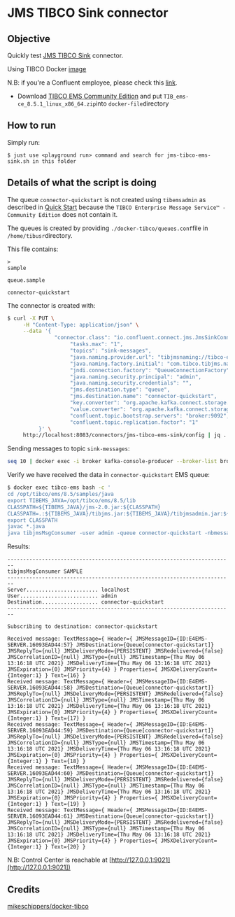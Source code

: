 # JMS TIBCO Sink connector



## Objective

Quickly test [JMS TIBCO Sink](https://docs.confluent.io/current/connect/kafka-connect-jms/sink/index.html#tibco-ems-quick-start) connector.

Using TIBCO Docker [image](https://github.com/mikeschippers/docker-tibco)

N.B: if you're a Confluent employee, please check this [link](https://confluent.slack.com/archives/C0116NM415F/p1636391410032900).

* Download [TIBCO EMS Community Edition](https://www.tibco.com/resources/product-download/tibco-enterprise-message-service-community-edition--free-download) and put `TIB_ems-ce_8.5.1_linux_x86_64.zip`into `docker-file`directory

## How to run

Simply run:

```
$ just use <playground run> command and search for jms-tibco-ems-sink.sh in this folder
```

## Details of what the script is doing

The queue `connector-quickstart` is not created using `tibemsadmin` as described in [Quick Start](https://docs.confluent.io/current/connect/kafka-connect-tibco/source/index.html#quick-start) because the `TIBCO Enterprise Message Service™ - Community Edition` does not contain it.

The queues is created by providing `./docker-tibco/queues.conf`file in `/home/tibusr`directory.

This file contains:

```
>
sample

queue.sample

connector-quickstart
```

The connector is created with:

```bash
$ curl -X PUT \
     -H "Content-Type: application/json" \
     --data '{
               "connector.class": "io.confluent.connect.jms.JmsSinkConnector",
                    "tasks.max": "1",
                    "topics": "sink-messages",
                    "java.naming.provider.url": "tibjmsnaming://tibco-ems:7222",
                    "java.naming.factory.initial": "com.tibco.tibjms.naming.TibjmsInitialContextFactory",
                    "jndi.connection.factory": "QueueConnectionFactory",
                    "java.naming.security.principal": "admin",
                    "java.naming.security.credentials": "",
                    "jms.destination.type": "queue",
                    "jms.destination.name": "connector-quickstart",
                    "key.converter": "org.apache.kafka.connect.storage.StringConverter",
                    "value.converter": "org.apache.kafka.connect.storage.StringConverter",
                    "confluent.topic.bootstrap.servers": "broker:9092",
                    "confluent.topic.replication.factor": "1"
          }' \
     http://localhost:8083/connectors/jms-tibco-ems-sink/config | jq .
```

Sending messages to topic `sink-messages`:

```bash
seq 10 | docker exec -i broker kafka-console-producer --broker-list broker:9092 --topic sink-messages
```

Verify we have received the data in `connector-quickstart` EMS queue:

```bash
$ docker exec tibco-ems bash -c '
cd /opt/tibco/ems/8.5/samples/java
export TIBEMS_JAVA=/opt/tibco/ems/8.5/lib
CLASSPATH=${TIBEMS_JAVA}/jms-2.0.jar:${CLASSPATH}
CLASSPATH=.:${TIBEMS_JAVA}/tibjms.jar:${TIBEMS_JAVA}/tibjmsadmin.jar:${CLASSPATH}
export CLASSPATH
javac *.java
java tibjmsMsgConsumer -user admin -queue connector-quickstart -nbmessages 10'
```

Results:

```
------------------------------------------------------------------------
tibjmsMsgConsumer SAMPLE
------------------------------------------------------------------------
Server....................... localhost
User......................... admin
Destination.................. connector-quickstart
------------------------------------------------------------------------

Subscribing to destination: connector-quickstart

Received message: TextMessage={ Header={ JMSMessageID={ID:E4EMS-SERVER.16093EAD44:57} JMSDestination={Queue[connector-quickstart]} JMSReplyTo={null} JMSDeliveryMode={PERSISTENT} JMSRedelivered={false} JMSCorrelationID={null} JMSType={null} JMSTimestamp={Thu May 06 13:16:18 UTC 2021} JMSDeliveryTime={Thu May 06 13:16:18 UTC 2021} JMSExpiration={0} JMSPriority={4} } Properties={ JMSXDeliveryCount={Integer:1} } Text={16} }
Received message: TextMessage={ Header={ JMSMessageID={ID:E4EMS-SERVER.16093EAD44:58} JMSDestination={Queue[connector-quickstart]} JMSReplyTo={null} JMSDeliveryMode={PERSISTENT} JMSRedelivered={false} JMSCorrelationID={null} JMSType={null} JMSTimestamp={Thu May 06 13:16:18 UTC 2021} JMSDeliveryTime={Thu May 06 13:16:18 UTC 2021} JMSExpiration={0} JMSPriority={4} } Properties={ JMSXDeliveryCount={Integer:1} } Text={17} }
Received message: TextMessage={ Header={ JMSMessageID={ID:E4EMS-SERVER.16093EAD44:59} JMSDestination={Queue[connector-quickstart]} JMSReplyTo={null} JMSDeliveryMode={PERSISTENT} JMSRedelivered={false} JMSCorrelationID={null} JMSType={null} JMSTimestamp={Thu May 06 13:16:18 UTC 2021} JMSDeliveryTime={Thu May 06 13:16:18 UTC 2021} JMSExpiration={0} JMSPriority={4} } Properties={ JMSXDeliveryCount={Integer:1} } Text={18} }
Received message: TextMessage={ Header={ JMSMessageID={ID:E4EMS-SERVER.16093EAD44:60} JMSDestination={Queue[connector-quickstart]} JMSReplyTo={null} JMSDeliveryMode={PERSISTENT} JMSRedelivered={false} JMSCorrelationID={null} JMSType={null} JMSTimestamp={Thu May 06 13:16:18 UTC 2021} JMSDeliveryTime={Thu May 06 13:16:18 UTC 2021} JMSExpiration={0} JMSPriority={4} } Properties={ JMSXDeliveryCount={Integer:1} } Text={19} }
Received message: TextMessage={ Header={ JMSMessageID={ID:E4EMS-SERVER.16093EAD44:61} JMSDestination={Queue[connector-quickstart]} JMSReplyTo={null} JMSDeliveryMode={PERSISTENT} JMSRedelivered={false} JMSCorrelationID={null} JMSType={null} JMSTimestamp={Thu May 06 13:16:18 UTC 2021} JMSDeliveryTime={Thu May 06 13:16:18 UTC 2021} JMSExpiration={0} JMSPriority={4} } Properties={ JMSXDeliveryCount={Integer:1} } Text={20} }
```

N.B: Control Center is reachable at [http://127.0.0.1:9021](http://127.0.0.1:9021])

## Credits

[mikeschippers/docker-tibco](https://github.com/mikeschippers/docker-tibco)

